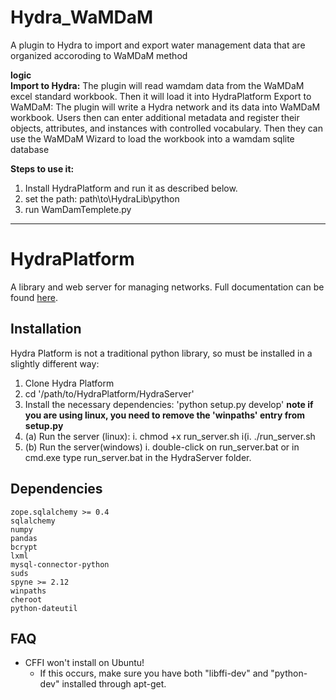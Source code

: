 

Hydra_WaMDaM
=============
A plugin to Hydra to import and export water management data that are organized accoroding to WaMDaM method

**logic**     
**Import to Hydra:** The plugin will read wamdam data from the WaMDaM excel standard workbook. Then it will load it into HydraPlatform
Export to WaMDaM: The plugin will write a Hydra network and its data into WaMDaM workbook. Users then can enter additional metadata and register their objects, attributes, and instances with controlled vocabulary. Then they can use the WaMDaM Wizard to load the workbook into a wamdam sqlite database 


**Steps to use it:**

1. Install HydraPlatform and run it as described below.
2. set the path: path\to\HydraLib\python
3. run WamDamTemplete.py


-----------------------------------------------------------------------------------------------------------------------


HydraPlatform
=============

A library and web server for managing networks. Full documentation can be found [here](http://umwrg.github.io/HydraPlatform/).

Installation
------------
Hydra Platform is not a traditional python library, so must be installed
in a slightly different way:

1. Clone Hydra Platform
2. cd '/path/to/HydraPlatform/HydraServer'
3. Install the necessary dependencies: 'python setup.py develop'
**note if you are using linux, you need to remove the 'winpaths' entry from setup.py**
4. (a) Run the server (linux):
  i. chmod +x run_server.sh
  i(i. ./run_server.sh
5. (b) Run the server(windows)
	i. double-click on run_server.bat or in cmd.exe type run_server.bat in the HydraServer folder.

Dependencies
------------
    zope.sqlalchemy >= 0.4
    sqlalchemy
    numpy
    pandas
    bcrypt
    lxml
    mysql-connector-python
    suds
    spyne >= 2.12
    winpaths
    cheroot
    python-dateutil

FAQ
---
- CFFI won't install on Ubuntu!
  - If this occurs, make sure you have both "libffi-dev" and "python-dev" installed through apt-get. 
